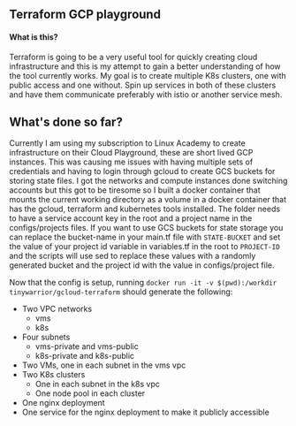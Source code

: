 ## Terraform GCP playground

#### What is this?

Terraform is going to be a very useful tool for quickly creating cloud infrastructure
and this is my attempt to gain a better understanding of how the tool currently
works. My goal is to create multiple K8s clusters, one with public access and
one without. Spin up services in both of these clusters and have them communicate
preferably with istio or another service mesh.

## What's done so far?
Currently I am using my subscription to Linux Academy to create infrastructure 
on their Cloud Playground, these are short lived GCP instances. This was causing
me issues with having multiple sets of credentials and having to login through gcloud
to create GCS buckets for storing state files. I got the networks and compute instances
done switching accounts but this got to be tiresome so I built a docker container
that mounts the current working directory as a volume in a docker container
that has the gcloud, terraform and kubernetes tools installed. The folder needs
to have a service account key in the root and a project name in the configs/projects
files. If you want to use GCS buckets for state storage you can replace the bucket-name
in your main.tf file with `STATE-BUCKET` and set the value of your project id 
variable in variables.tf in the root to `PROJECT-ID` and the scripts will use
sed to replace these values with a randomly generated bucket and the project id with
the value in configs/project file.

Now that the config is setup, running `docker run -it -v $(pwd):/workdir tinywarrior/gcloud-terraform`
should generate the following:
- Two VPC networks
    - vms
    - k8s
- Four subnets
    - vms-private and vms-public
    - k8s-private and k8s-public
- Two VMs, one in each subnet in the vms vpc
- Two K8s clusters
    - One in each subnet in the k8s vpc
    - One node pool in each cluster
- One nginx deployment
- One service for the nginx deployment to make it publicly accessible
